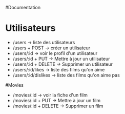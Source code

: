 #Documentation

# Utilisateurs

* /users -> liste des utilisateurs
* /users + POST -> créer un utilisateur
* /users/:id -> voir le profil d'un utilisateur
* /users/:id + PUT -> Mettre à jour un utilisateur
* /users/:id + DELETE -> Supprimer un utilisateur
* /users/:id/likes -> liste des films qu'on aime
* /users/:id/dislikes -> liste des films qu'on aime pas


#Movies

* /movies/:id -> voir la fiche d'un film
* /movies/:id + PUT -> Mettre à jour un film
* /movies/:id + DELETE -> Supprimer un film